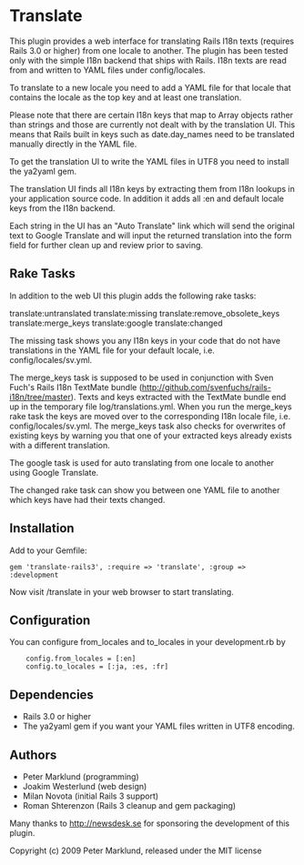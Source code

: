 Translate
=========

This plugin provides a web interface for translating Rails I18n texts (requires Rails 3.0 or higher) from one locale to another. The plugin has been tested only with the simple I18n backend that ships with Rails. I18n texts are read from and written to YAML files under config/locales.

To translate to a new locale you need to add a YAML file for that locale that contains the locale as the top key and at least one translation.

Please note that there are certain I18n keys that map to Array objects rather than strings and those are currently not dealt with by the translation UI. This means that Rails built in keys such as date.day_names need to be translated manually directly in the YAML file.

To get the translation UI to write the YAML files in UTF8 you need to install the ya2yaml gem.

The translation UI finds all I18n keys by extracting them from I18n lookups in your application source code. In addition it adds all :en and default locale keys from the I18n backend.

Each string in the UI has an "Auto Translate" link which will send the original text to Google Translate and will input the returned translation into the form field for further clean up and review prior to saving.


Rake Tasks
----------

In addition to the web UI this plugin adds the following rake tasks:

translate:untranslated
translate:missing
translate:remove_obsolete_keys
translate:merge_keys
translate:google
translate:changed

The missing task shows you any I18n keys in your code that do not have translations in the YAML file for your default locale, i.e. config/locales/sv.yml.

The merge_keys task is supposed to be used in conjunction with Sven Fuch's Rails I18n TextMate bundle (http://github.com/svenfuchs/rails-i18n/tree/master). Texts and keys extracted with the TextMate bundle end up in the temporary file log/translations.yml. When you run the merge_keys rake task the keys are moved over to the corresponding I18n locale file, i.e. config/locales/sv.yml. The merge_keys task also checks for overwrites of existing keys by warning you that one of your extracted keys already exists with a different translation.

The google task is used for auto translating from one locale to another using Google Translate.

The changed rake task can show you between one YAML file to another which keys have had their texts changed.

Installation
------------

Add to your Gemfile:

    gem 'translate-rails3', :require => 'translate', :group => :development

Now visit /translate in your web browser to start translating.

Configuration
-------------

You can configure from_locales and to_locales in your development.rb by

		config.from_locales = [:en]
		config.to_locales = [:ja, :es, :fr]

Dependencies
------------

- Rails 3.0 or higher
- The ya2yaml gem if you want your YAML files written in UTF8 encoding.

Authors
-------

- Peter Marklund (programming)
- Joakim Westerlund (web design)
- Milan Novota (initial Rails 3 support)
- Roman Shterenzon (Rails 3 cleanup and gem packaging)

Many thanks to http://newsdesk.se for sponsoring the development of this plugin.

Copyright (c) 2009 Peter Marklund, released under the MIT license
